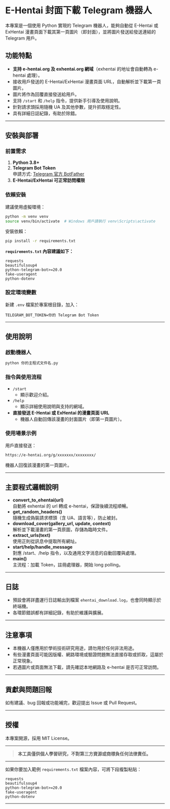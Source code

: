 # E-Hentai 封面下載 Telegram 機器人

本專案是一個使用 Python 實現的 Telegram 機器人，能夠自動從 E-Hentai 或 ExHentai 漫畫頁面下載其第一頁圖片（即封面），並將圖片發送給發送連結的 Telegram 用戶。

## 功能特點

- **支持 e-hentai.org 及 exhentai.org 網域**（exhentai 的地址會自動轉為 e-hentai 處理）。
- 接收用戶發送的 E-Hentai/ExHentai 漫畫頁面 URL，自動解析並下載第一頁圖片。
- 圖片將作為回覆直接發送給用戶。
- 支持 `/start` 和 `/help` 指令，提供新手引導及使用說明。
- 針對請求頭採用隨機 UA 及其他參數，提升抓取穩定性。
- 具有詳細日誌紀錄，有助於除錯。

---

## 安裝與部署

### 前置需求

1. **Python 3.8+**
2. **Telegram Bot Token**  
   申請方式: [Telegram 官方 BotFather](https://core.telegram.org/bots#botfather)
3. **E-Hentai/ExHentai 可正常訪問權限**

### 依賴安裝

建議使用虛擬環境：

```bash
python -m venv venv
source venv/bin/activate  # Windows 用戶請執行 venv\Scripts\activate
```

安裝依賴：

```bash
pip install -r requirements.txt
```

**`requirements.txt` 內容建議如下：**

```
requests
beautifulsoup4
python-telegram-bot>=20.0
fake-useragent
python-dotenv
```

### 設定環境變數

新建 `.env` 檔案於專案根目錄，加入：

```
TELEGRAM_BOT_TOKEN=你的 Telegram Bot Token
```

---

## 使用說明

### 啟動機器人

```bash
python 你的主程式文件名.py
```

### 指令與使用流程

- `/start`
  - 顯示歡迎介紹。
- `/help`
  - 顯示詳細使用說明與支持的網域。
- **直接發送 E-Hentai 或 ExHentai 的漫畫頁面 URL**
  - 機器人自動回傳該漫畫的封面圖片（即第一頁圖片）。

### 使用場景示例

用戶直接發送：

```
https://e-hentai.org/g/xxxxxxx/xxxxxxxx/
```

機器人回復該漫畫的第一頁圖片。

---

## 主要程式邏輯說明

- **convert_to_ehentai(url)**  
  自動將 exhentai 的 url 轉成 e-hentai，保證後續流程順暢。
- **get_random_headers()**  
  隨機生成偽裝請求標頭（含 UA、語言等），防止被封。
- **download_cover(gallery_url, update, context)**  
  解析並下載漫畫的第一頁原圖，存儲為臨時文件。
- **extract_urls(text)**  
  使用正則從訊息中提取所有網址。
- **start/help/handle_message**  
  對應 /start、/help 指令，以及通用文字消息的自動回覆與處理。
- **main()**  
  主流程：加載 Token，註冊處理器，開始 long polling。

---

## 日誌

- 預設會將詳盡運行日誌輸出到檔案 `ehentai_download.log`，也會同時顯示於終端機。
- 各環節錯誤都有詳細記錄，有助於維護與擴展。

---

## 注意事項

- 本機器人僅應用於學術技術研究用途，請勿用於任何非法用途。
- 有些漫畫頁面可能因版權、網路環境或驗證問題無法直接存取或抓取，這屬於正常現象。
- 若遇圖片或頁面無法下載，請先確認本地網路及 e-hentai 是否可正常訪問。

---

## 貢獻與問題回報

如有建議、bug 回報或功能補完，歡迎提出 Issue 或 Pull Request。

---

## 授權

本專案開源，採用 MIT License。

---

> **本工具僅供個人學習研究，不對第三方資源或商標負任何法律責任。**

---

如果你要加入範例 `requirements.txt` 檔案內容，可將下段複製粘貼：

```
requests
beautifulsoup4
python-telegram-bot>=20.0
fake-useragent
python-dotenv
```

---
